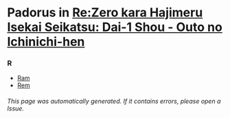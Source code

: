 # Padorus in [Re:Zero kara Hajimeru Isekai Seikatsu: Dai-1 Shou - Outo no Ichinichi-hen](https://myanimelist.net/manga/74695/Re_Zero_kara_Hajimeru_Isekai_Seikatsu__Dai-1_Shou_-_Outo_no_Ichinichi-hen)

### R
* [Ram](https://github.com/shadow578/Project-Padoru/blob/master/table-of-contents/characters/Ram.md)
* [Rem](https://github.com/shadow578/Project-Padoru/blob/master/table-of-contents/characters/Rem.md)

###### This page was automatically generated. If it contains errors, please open a Issue.
